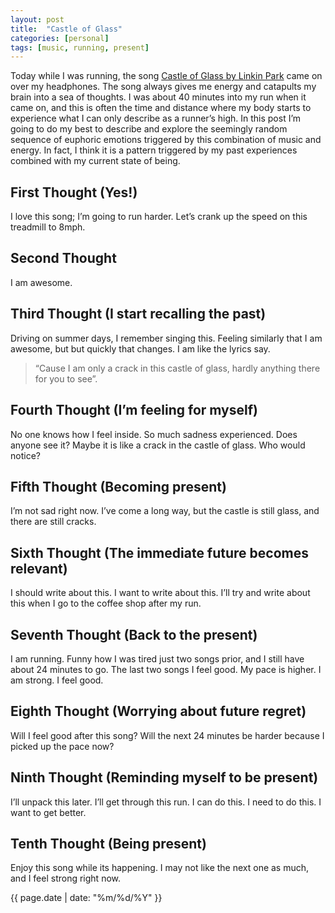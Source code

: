 ```yaml
---
layout: post
title:  "Castle of Glass"
categories: [personal]
tags: [music, running, present]
---
```

Today while I was running, the song [Castle of Glass by Linkin Park](https://www.youtube.com/watch?v=ScNNfyq3d_w "Castle of Glass Video") came on over my headphones.  The song always gives me energy and catapults my brain into a sea of thoughts.  I was about 40 minutes into my run when it came on, and this is often the time and distance where my body starts to experience what I can only describe as a runner’s high.  In this post I’m going to do my best to describe and explore the seemingly random sequence of euphoric emotions triggered by this combination of music and energy.  In fact, I think it is a pattern triggered by my past experiences combined with my current state of being.

## First Thought (Yes!)
I love this song; I’m going to run harder.  Let’s crank up the speed on this treadmill to 8mph.  

## Second Thought
I am awesome.

## Third Thought (I start recalling the past)
Driving on summer days, I remember singing this.  Feeling similarly that I am awesome, but but quickly that changes.  I am like the lyrics say.  

> “Cause I am only a crack in this castle of glass, hardly anything there for you to see”.

## Fourth Thought (I’m feeling for myself)
No one knows how I feel inside.  So much sadness experienced.  Does anyone see it?  Maybe it is like a crack in the castle of glass.  Who would notice?

## Fifth Thought (Becoming present)
I’m not sad right now.  I’ve come a long way, but the castle is still glass, and there are still cracks.

## Sixth Thought (The immediate future becomes relevant)
I should write about this.  I want to write about this.  I’ll try and write about this when I go to the coffee shop after my run.

## Seventh Thought (Back to the present)
I am running.  Funny how I was tired just two songs prior, and I still have about 24 minutes to go.  The last two songs I feel good.  My pace is higher.  I am strong.  I feel good.  

## Eighth Thought (Worrying about future regret)
Will I feel good after this song?  Will the next 24 minutes be harder because I picked up the pace now?

## Ninth Thought  (Reminding myself to be present)
I’ll unpack this later.  I’ll get through this run.  I can do this.  I need to do this.  I want to get better.
## Tenth Thought (Being present)
Enjoy this song while its happening.  I may not like the next one as much, and I feel strong right now.

{{ page.date | date: "%m/%d/%Y" }}

